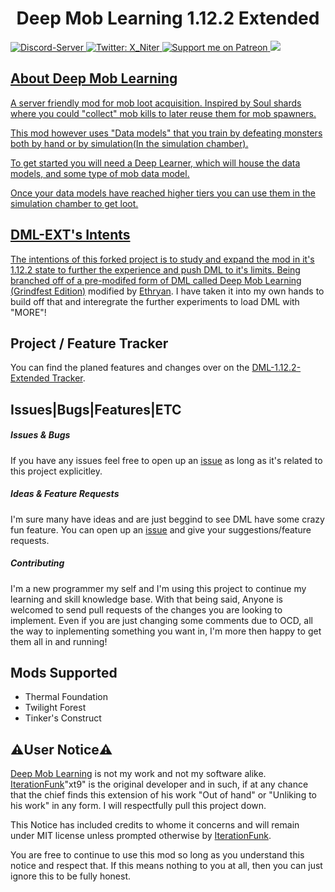 <h1 align="center">Deep Mob Learning 1.12.2 Extended</h1>
<p>
  <a href="https://discord.gg/n3uEJwg">
      <img src="https://discordapp.com/api/guilds/401537312246202389/widget.png" alt="Discord-Server"/>
  </a>
  <a href="https://twitter.com/X_Niter">
    <img alt="Twitter: X_Niter" src="https://img.shields.io/twitter/follow/X_Niter.svg?style=social" target="_blank" />
  </a>
  <a href="https://patreon.com/X_Niter">
    <img src="https://img.shields.io/endpoint.svg?url=https%3A%2F%2Fshieldsio-patreon.vercel.app%2Fapi%3Fusername%3DX_Niter%26type%3Dpatrons&style=flat" alt="Support me on Patreon" />
  </a>
  <a href="https://www.paypal.com/paypalme/RileyBWayz">
    <img src="https://img.shields.io/badge/Donate-PayPal-blue.svg">
</p>


## About Deep Mob Learning


A server friendly mod for mob loot acquisition. Inspired by Soul shards where you could "collect" mob kills to later
reuse them for mob spawners.

This mod however uses "Data models" that you train by defeating monsters both by hand or by
simulation(In the simulation chamber). 

To get started you will need a Deep Learner, which will house the data models, and
some type of mob data model.

Once your data models have reached higher tiers you can use them in the simulation chamber to get loot.

## DML-EXT's Intents

The intentions of this forked project is to study and expand the mod in it's 1.12.2 state to further the experience and push DML to it's limits.
Being branched off of a pre-modifed form of DML called [Deep Mob Learning (Grindfest Edition)](https://github.com/Ethryan/DeepMobLearning) modified by 
[Ethryan](https://github.com/Ethryan).
I have taken it into my own hands to build off that and interegrate the further experiments to load DML with "MORE"!


## Project / Feature Tracker

You can find the planed features and changes over on the [DML-1.12.2-Extended Tracker](https://github.com/X-Niter/DeepMobLearning-1.12-Extended/projects/1).


## Issues|Bugs|Features|ETC


##### Issues & Bugs
If you have any issues feel free to open up an [issue]() as long as it's related to this project explicitley.


##### Ideas & Feature Requests
I'm sure many have ideas and are just beggind to see DML have some crazy fun feature.
You can open up an [issue]() and give your suggestions/feature requests.


##### Contributing
I'm a new programmer my self and I'm using this project to continue my learning and skill knowledge base.
With that being said, Anyone is welcomed to send pull requests of the changes you are looking to implement.
Even if you are just changing some comments due to OCD, all the way to inplementing something you want in,
I'm more then happy to get them all in and running! 



## Mods Supported
- Thermal Foundation
- Twilight Forest
- Tinker's Construct


## ⚠️User Notice⚠️
[Deep Mob Learning](https://github.com/xt9/DeepMobLearning) is not my work and not my software alike.
[IterationFunk](https://github.com/xt9)"xt9" is the original developer and in such, if at any chance that the chief 
finds this extension of his work "Out of hand" or "Unliking to his work" in any form.
I will respectfully pull this project down.

This Notice has included credits to whome it concerns and will remain under MIT license unless prompted otherwise by [IterationFunk](https://github.com/xt9).

You are free to continue to use this mod so long as you understand this notice and respect that.
If this means nothing to you at all, then you can just ignore this to be fully honest.
